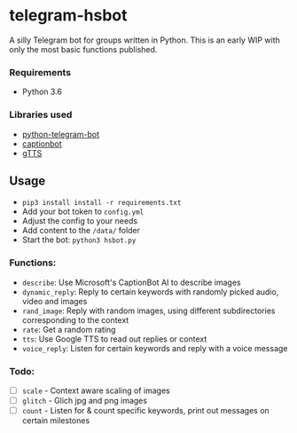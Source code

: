 # telegram-hsbot

A silly Telegram bot for groups written in Python. This is an early WIP with only the most basic functions published.

### Requirements
- Python 3.6

### Libraries used
- [python-telegram-bot](https://github.com/python-telegram-bot)
- [captionbot](https://github.com/krikunts/captionbot)
- [gTTS](https://github.com/pndurette/gTTS)

## Usage
 - `pip3 install install -r requirements.txt`
 - Add your bot token to `config.yml`
 - Adjust the config to your needs
 - Add content to the `/data/` folder
 - Start the bot: `python3 hsbot.py`

### Functions:
  - `describe`: Use Microsoft's CaptionBot AI to describe images
  - `dynamic_reply`: Reply to certain keywords with randomly picked audio, video and images
  - `rand_image`: Reply with random images, using different subdirectories corresponding to the context
  - `rate`: Get a random rating
  - `tts`: Use Google TTS to read out replies or context
  - `voice_reply`: Listen for certain keywords and reply with a voice message

### Todo:
- [ ] `scale` - Context aware scaling of images
- [ ] `glitch` - Glich jpg and png images
- [ ] `count` - Listen for & count specific keywords, print out messages on certain milestones
